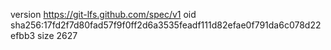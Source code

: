 version https://git-lfs.github.com/spec/v1
oid sha256:17fd2f7d80fad57f9f0ff2d6a3535feadf111d82efae0f791da6c078d22efbb3
size 2627

